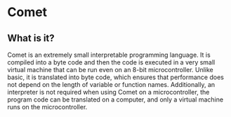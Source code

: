 # Comet 

## What is it?
Comet is an extremely small interpretable programming language. It is compiled
into a byte code and then the code is executed in a very small virtual machine
that can be run even on an 8-bit microcontroller. Unlike basic, it is 
translated into byte code, which ensures that performance does not depend on
the length of variable or function names. Additionally, an interpreter is not
required when using Comet on a microcontroller, the program code can be 
translated on a computer, and only a virtual machine runs on the 
microcontroller.
